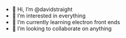 - 👋 Hi, I’m @davidstraight
- 👀 I’m interested in everything
- 🌱 I’m currently learning electron front ends
- 💞️ I’m looking to collaborate on anything

<!---
davidstraight/davidstraight is a ✨ special ✨ repository because its `README.md` (this file) appears on your GitHub profile.
You can click the Preview link to take a look at your changes.
--->
